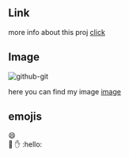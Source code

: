 ## Link
more info about this proj [click](https://google.com)


## Image
![github-git](die-kathedrale-gelegen-timisoara-sehr-alt-aber-sehr-schön-96283571.jpg)

here you can find my image [image](die-kathedrale-gelegen-timisoara-sehr-alt-aber-sehr-schön-96283571.jpg)

## emojis
:smile:  
:book:
:hand:
:hello:
